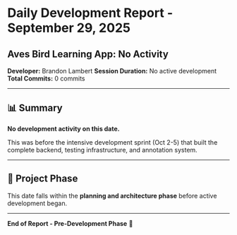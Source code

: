# Daily Development Report - September 29, 2025
## Aves Bird Learning App: No Activity

**Developer:** Brandon Lambert
**Session Duration:** No active development
**Total Commits:** 0 commits

---

## 📊 Summary

**No development activity on this date.**

This was before the intensive development sprint (Oct 2-5) that built the complete backend, testing infrastructure, and annotation system.

---

## 🎯 Project Phase

This date falls within the **planning and architecture phase** before active development began.

---

**End of Report - Pre-Development Phase** 🌙
